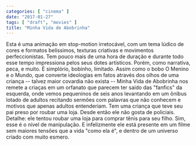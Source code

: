 ```yaml
---
categories: [ "cinema" ]
date: "2017-01-27"
tags: [ "draft", "movies" ]
title: "Minha Vida de Abobrinha"
---
```

Esta é uma animação em stop-motion irretocável, com um tema lúdico de cores e formatos belíssimos, texturas criativas e movimentos perfeccionistas. Tem pouco mais de uma hora de duração e durante todo esse tempo impressiona pelos seus dotes artísticos. Porém, como narrativa, peca, e muito. É simplório, bobinho, limitado. Assim como o bobo O Menino e o Mundo, que converte ideologias em fatos através dos olhos de uma criança -- talvez maior covardia não exista -- Minha Vida de Abobrinha nos remete a criaças em um orfanato que parecem ter saído das "fanfics" da esquerda, onde vemos pequeninos de seis anos levantando em um ônibus lotado de adultos recitando sermões com palavras que não conhecem e motivos que apenas adultos entenderiam. Tem uma criança que teve seu pai preso por roubar uma loja. Desde então ele não gosta de policiais. Detalhe: ele tentou roubar uma loja para comprar tênis para seu filho. Sim, esse é o nível de manipulação. E infelizmente ele está presente em um filme sem maiores tensões que a vida "como ela é", e dentro de um universo criado com muito esmero.
